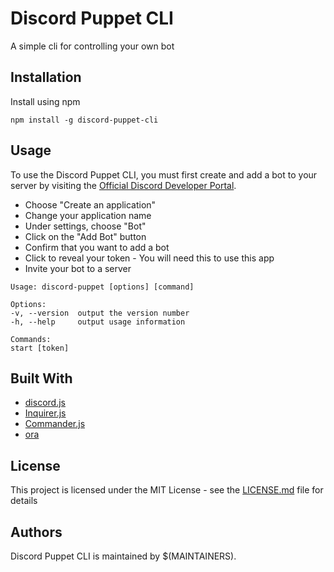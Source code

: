 # Discord Puppet CLI

A simple cli for controlling your own bot

## Installation

Install using npm 

```
npm install -g discord-puppet-cli
```

## Usage

To use the Discord Puppet CLI, you must first create and add a bot to your server by visiting the [Official Discord Developer Portal](https://discordapp.com/developers/applications/).
* Choose "Create an application"
* Change your application name
* Under settings, choose "Bot"
* Click on the "Add Bot" button
* Confirm that you want to add a bot
* Click to reveal your token - You will need this to use this app
* Invite your bot to a server

```
Usage: discord-puppet [options] [command]

Options:
-v, --version  output the version number
-h, --help     output usage information

Commands:
start [token]
```

## Built With

* [discord.js](https://discord.js.org/#/)
* [Inquirer.js](https://github.com/SBoudrias/Inquirer.js)
* [Commander.js](https://github.com/tj/commander.js/)
* [ora](https://github.com/sindresorhus/ora)

## License

This project is licensed under the MIT License - see the [LICENSE.md](LICENSE.md) file for details

## Authors

Discord Puppet CLI is maintained by $(MAINTAINERS).
